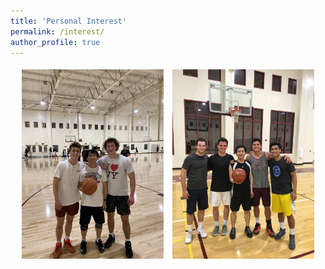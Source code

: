 ```yaml
---
title: 'Personal Interest'
permalink: /interest/
author_profile: true
---
```


<div style="text-align: center;">
  <img src="../images/basketball1.JPG" alt="Description of Image 1" style="width: 45%; margin: 5px;" />
  <img src="../images/basketball2.JPG" alt="Description of Image 2" style="width: 45%; margin: 5px;" />
</div>

